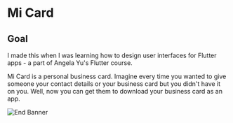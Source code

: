 
# Mi Card

## Goal

I made this when I was learning how to design user interfaces for Flutter apps - a part of Angela Yu's Flutter course.

Mi Card is a personal business card. Imagine every time you wanted to give someone your contact details or your business card but you didn't have it on you. Well, now you can get them to download your business card as an app.


![End Banner](https://github.com/londonappbrewery/Images/blob/master/readme-end-banner.png)
